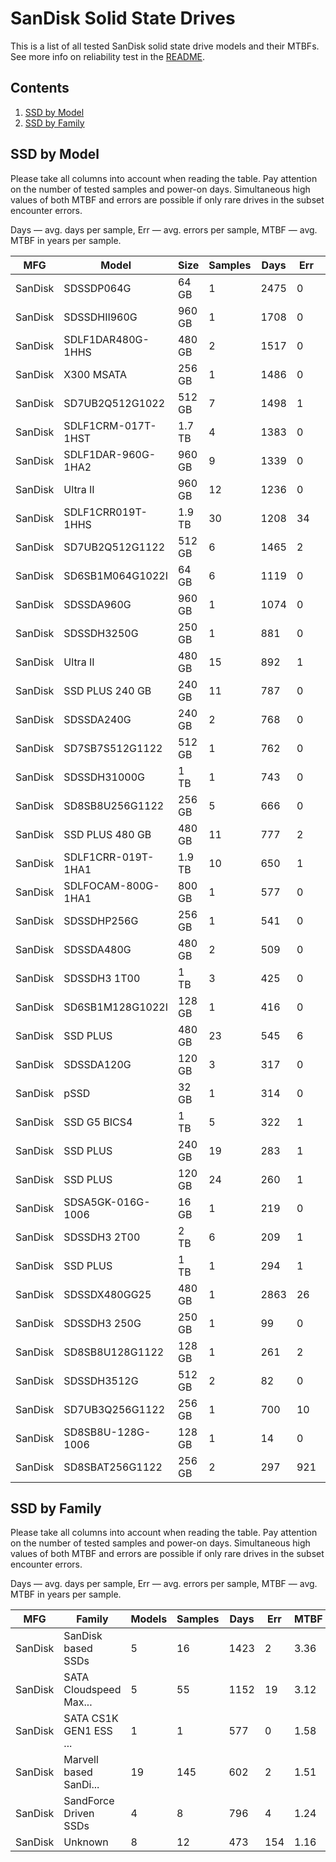 SanDisk Solid State Drives
==========================

This is a list of all tested SanDisk solid state drive models and their MTBFs. See
more info on reliability test in the [README](https://github.com/linuxhw/EnterpriseDrive).

Contents
--------

1. [ SSD by Model  ](#ssd-by-model)
2. [ SSD by Family ](#ssd-by-family)

SSD by Model
------------

Please take all columns into account when reading the table. Pay attention on the
number of tested samples and power-on days. Simultaneous high values of both MTBF
and errors are possible if only rare drives in the subset encounter errors.

Days — avg. days per sample,
Err  — avg. errors per sample,
MTBF — avg. MTBF in years per sample.

| MFG       | Model              | Size   | Samples | Days  | Err   | MTBF   |
|-----------|--------------------|--------|---------|-------|-------|--------|
| SanDisk   | SDSSDP064G         | 64 GB  | 1       | 2475  | 0     | 6.78   |
| SanDisk   | SDSSDHII960G       | 960 GB | 1       | 1708  | 0     | 4.68   |
| SanDisk   | SDLF1DAR480G-1HHS  | 480 GB | 2       | 1517  | 0     | 4.16   |
| SanDisk   | X300 MSATA         | 256 GB | 1       | 1486  | 0     | 4.07   |
| SanDisk   | SD7UB2Q512G1022    | 512 GB | 7       | 1498  | 1     | 3.81   |
| SanDisk   | SDLF1CRM-017T-1HST | 1.7 TB | 4       | 1383  | 0     | 3.79   |
| SanDisk   | SDLF1DAR-960G-1HA2 | 960 GB | 9       | 1339  | 0     | 3.67   |
| SanDisk   | Ultra II           | 960 GB | 12      | 1236  | 0     | 3.39   |
| SanDisk   | SDLF1CRR019T-1HHS  | 1.9 TB | 30      | 1208  | 34    | 3.28   |
| SanDisk   | SD7UB2Q512G1122    | 512 GB | 6       | 1465  | 2     | 3.21   |
| SanDisk   | SD6SB1M064G1022I   | 64 GB  | 6       | 1119  | 0     | 3.07   |
| SanDisk   | SDSSDA960G         | 960 GB | 1       | 1074  | 0     | 2.94   |
| SanDisk   | SDSSDH3250G        | 250 GB | 1       | 881   | 0     | 2.41   |
| SanDisk   | Ultra II           | 480 GB | 15      | 892   | 1     | 2.36   |
| SanDisk   | SSD PLUS 240 GB    | 240 GB | 11      | 787   | 0     | 2.16   |
| SanDisk   | SDSSDA240G         | 240 GB | 2       | 768   | 0     | 2.11   |
| SanDisk   | SD7SB7S512G1122    | 512 GB | 1       | 762   | 0     | 2.09   |
| SanDisk   | SDSSDH31000G       | 1 TB   | 1       | 743   | 0     | 2.04   |
| SanDisk   | SD8SB8U256G1122    | 256 GB | 5       | 666   | 0     | 1.83   |
| SanDisk   | SSD PLUS 480 GB    | 480 GB | 11      | 777   | 2     | 1.73   |
| SanDisk   | SDLF1CRR-019T-1HA1 | 1.9 TB | 10      | 650   | 1     | 1.67   |
| SanDisk   | SDLFOCAM-800G-1HA1 | 800 GB | 1       | 577   | 0     | 1.58   |
| SanDisk   | SDSSDHP256G        | 256 GB | 1       | 541   | 0     | 1.48   |
| SanDisk   | SDSSDA480G         | 480 GB | 2       | 509   | 0     | 1.40   |
| SanDisk   | SDSSDH3 1T00       | 1 TB   | 3       | 425   | 0     | 1.17   |
| SanDisk   | SD6SB1M128G1022I   | 128 GB | 1       | 416   | 0     | 1.14   |
| SanDisk   | SSD PLUS           | 480 GB | 23      | 545   | 6     | 1.00   |
| SanDisk   | SDSSDA120G         | 120 GB | 3       | 317   | 0     | 0.87   |
| SanDisk   | pSSD               | 32 GB  | 1       | 314   | 0     | 0.86   |
| SanDisk   | SSD G5 BICS4       | 1 TB   | 5       | 322   | 1     | 0.80   |
| SanDisk   | SSD PLUS           | 240 GB | 19      | 283   | 1     | 0.74   |
| SanDisk   | SSD PLUS           | 120 GB | 24      | 260   | 1     | 0.65   |
| SanDisk   | SDSA5GK-016G-1006  | 16 GB  | 1       | 219   | 0     | 0.60   |
| SanDisk   | SDSSDH3 2T00       | 2 TB   | 6       | 209   | 1     | 0.51   |
| SanDisk   | SSD PLUS           | 1 TB   | 1       | 294   | 1     | 0.40   |
| SanDisk   | SDSSDX480GG25      | 480 GB | 1       | 2863  | 26    | 0.29   |
| SanDisk   | SDSSDH3 250G       | 250 GB | 1       | 99    | 0     | 0.27   |
| SanDisk   | SD8SB8U128G1122    | 128 GB | 1       | 261   | 2     | 0.24   |
| SanDisk   | SDSSDH3512G        | 512 GB | 2       | 82    | 0     | 0.23   |
| SanDisk   | SD7UB3Q256G1122    | 256 GB | 1       | 700   | 10    | 0.17   |
| SanDisk   | SD8SB8U-128G-1006  | 128 GB | 1       | 14    | 0     | 0.04   |
| SanDisk   | SD8SBAT256G1122    | 256 GB | 2       | 297   | 921   | 0.00   |

SSD by Family
-------------

Please take all columns into account when reading the table. Pay attention on the
number of tested samples and power-on days. Simultaneous high values of both MTBF
and errors are possible if only rare drives in the subset encounter errors.

Days — avg. days per sample,
Err  — avg. errors per sample,
MTBF — avg. MTBF in years per sample.

| MFG       | Family                 | Models | Samples | Days  | Err   | MTBF   |
|-----------|------------------------|--------|---------|-------|-------|--------|
| SanDisk   | SanDisk based SSDs     | 5      | 16      | 1423  | 2     | 3.36   |
| SanDisk   | SATA Cloudspeed Max... | 5      | 55      | 1152  | 19    | 3.12   |
| SanDisk   | SATA CS1K GEN1 ESS ... | 1      | 1       | 577   | 0     | 1.58   |
| SanDisk   | Marvell based SanDi... | 19     | 145     | 602   | 2     | 1.51   |
| SanDisk   | SandForce Driven SSDs  | 4      | 8       | 796   | 4     | 1.24   |
| SanDisk   | Unknown                | 8      | 12      | 473   | 154   | 1.16   |
